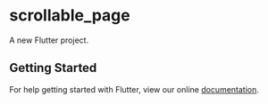 # scrollable_page

A new Flutter project.

## Getting Started

For help getting started with Flutter, view our online
[documentation](https://flutter.io/).
